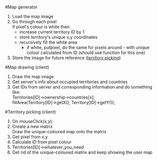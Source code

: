 #Map generator
1. Load the map image  
2. Go through each pixel  
  if pixel's colour is white then  
   * increase current territory ID by 1  
   * store territory's unique x,y coordinates  
   * recursively fill the white area  
  	 * if white, putpixel, do the same for pixels around - with unique colour calculated from ID (should use function for this one)    
3. Store the image for future reference ([territory picking](map_management#territory-picking-client))  

#Map drawing (client)  
1. Draw the map image  
2. Get server's info about occupied territories and countries  
3. Get IDs from server and corresponding information and do something like:  
  Territories[ID]->ownership->countries[x];  
  fillArea(Territory[ID]->getX(), Territory[ID]->getY());  

#Territory picking (client)
1. On mouseClick(x,y):  
2. Create a new matrix  
  Draw the unique-coloured map onto the matrix  
3. Get pixel from x,y  
4. Calculate ID from pixel colour  
5. Territories[ID]->whatever_you_need  
6. Get rid of the unique-coloured matrix and keep showing the user map  
